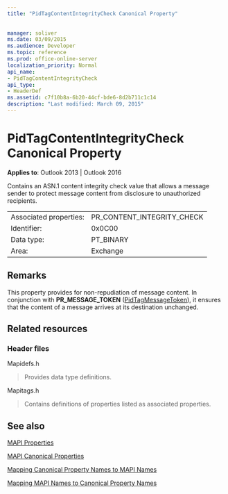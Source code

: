 ```yaml
---
title: "PidTagContentIntegrityCheck Canonical Property"
 
 
manager: soliver
ms.date: 03/09/2015
ms.audience: Developer
ms.topic: reference
ms.prod: office-online-server
localization_priority: Normal
api_name:
- PidTagContentIntegrityCheck
api_type:
- HeaderDef
ms.assetid: c7f10b8a-6b20-44cf-bde6-8d2b711c1c14
description: "Last modified: March 09, 2015"
---
```


# PidTagContentIntegrityCheck Canonical Property

  
  
**Applies to**: Outlook 2013 | Outlook 2016 
  
Contains an ASN.1 content integrity check value that allows a message sender to protect message content from disclosure to unauthorized recipients.
  
|||
|:-----|:-----|
|Associated properties:  <br/> |PR_CONTENT_INTEGRITY_CHECK  <br/> |
|Identifier:  <br/> |0x0C00  <br/> |
|Data type:  <br/> |PT_BINARY  <br/> |
|Area:  <br/> |Exchange  <br/> |
   
## Remarks

This property provides for non-repudiation of message content. In conjunction with **PR_MESSAGE_TOKEN** ([PidTagMessageToken](pidtagmessagetoken-canonical-property.md)), it ensures that the content of a message arrives at its destination unchanged.
  
## Related resources

### Header files

Mapidefs.h
  
> Provides data type definitions.
    
Mapitags.h
  
> Contains definitions of properties listed as associated properties.
    
## See also



[MAPI Properties](mapi-properties.md)
  
[MAPI Canonical Properties](mapi-canonical-properties.md)
  
[Mapping Canonical Property Names to MAPI Names](mapping-canonical-property-names-to-mapi-names.md)
  
[Mapping MAPI Names to Canonical Property Names](mapping-mapi-names-to-canonical-property-names.md)


